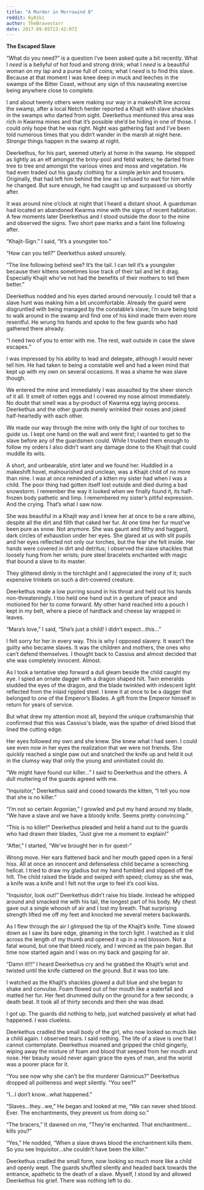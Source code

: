 ```yaml
---
title: "A Murder in Morrowind 8"
reddit: 6y81k1
author: TheBravestarr
date: 2017-09-05T13:42:07Z
---
```


**The Escaped Slave**

“What do you need?” is a question I’ve been asked quite a bit recently. What I *need* is a bellyful of hot food and strong drink; what I *need* is a beautiful woman on my lap and a purse full of coins; what I *need* is to find this slave. Because at that moment I was knee deep in muck and leeches in the swamps of the Bitter Coast, without any sign of this nauseating exercise being anywhere close to complete.

I and about twenty others were making our way in a makeshift line across the swamp, after a local Netch herder reported a Khajit with slave shackles in the swamps who darted from sight. Deerkethus mentioned this area was rich in Kwarma mines and that it’s possible she’d be hiding in one of those. I could only hope that he was right. Night was gathering fast and I’ve been told numerous times that you didn’t wander in the marsh at night here. *Strange* things happen in the swamp at night.

Deerkethus, for his part, seemed utterly at home in the swamp. He stepped as lightly as an elf amongst the briny-pool and fetid waters; he darted from tree to tree and amongst the various vines and moss and vegetation. He had even traded out his gaudy clothing for a simple jerkin and trousers. Originally, that had left him behind the line as I refused to wait for him while he changed. But sure enough, he had caught up and surpassed us shortly after.

It was around nine o’clock at night that I heard a distant shout. A guardsman had located an abandoned Kwarma mine with the signs of recent habitation. A few moments later Deerkethus and I stood outside the door to the mine and observed the signs. Two short paw marks and a faint line following after.

“Khajit-Sign.” I said, “It’s a youngster too.”

“How can you tell?” Deerkethus asked unsurely.

“The line following behind see? It’s the tail. I can tell it’s a youngster because their kittens sometimes lose track of their tail and let it drag. Especially Khajit who’ve not had the benefits of their mothers to tell them better.”

Deerkethus nodded and his eyes darted around nervously. I could tell that a slave hunt was making him a bit uncomfortable. Already the guard were disgruntled with being managed by the constable’s slave; I’m sure being told to walk around in the swamp and find one of his kind made them even more resentful.  He wrung his hands and spoke to the few guards who had gathered there already.

“I need two of you to enter with me. The rest, wait outside in case the slave escapes.”

I was impressed by his ability to lead and delegate, although I would never tell him. He had taken to being a constable well and had a keen mind that kept up with my own on several occasions. It was a shame he was slave though.

We entered the mine and immediately I was assaulted by the sheer stench of it all. It smelt of rotten eggs and I covered my nose almost immediately. No doubt that smell was a by-product of Kwarma egg laying process. Deerkethus and the other guards merely wrinkled their noses and joked half-heartedly with each other. 

We made our way through the mine with only the light of our torches to guide us. I kept one hand on the wall and went first; I wanted to get to the slave before any of the guardsmen could. While I trusted them enough to follow my orders I also didn’t want any damage done to the Khajit that could muddle its wits.

A short, and unbearable, stint later and we found her. Huddled in a makeshift hovel, malnourished and unclean, was a Khajit child of no more than nine. I was at once reminded of a kitten my sister had when I was a child. The poor thing had gotten itself lost outside and died during a bad snowstorm. I remember the way it looked when we finally found it, its half-frozen body pathetic and limp. I remembered my sister’s pitiful expression. And the crying. That’s what I saw now.

She was beautiful in a Khajit way and I knew her at once to be a rare albino, despite all the dirt and filth that caked her fur. At one time her fur must’ve been pure as snow. Not anymore. She was gaunt and filthy and haggard, dark circles of exhaustion under her eyes. She glared at us with slit pupils and her eyes reflected not only our torches, but the fear she felt inside. Her hands were covered in dirt and detritus; I observed the slave shackles that loosely hung from her wrists; pure steel bracelets enchanted with magic that bound a slave to its master. 

They glittered dimly in the torchlight and I appreciated the irony of it; such expensive trinkets on such a dirt-covered creature. 

Deerkethus made a low purring sound in his throat and held out his hands non-threateningly. I too held one hand out in a gesture of peace and motioned for her to come forward. My other hand reached into a pouch I kept in my belt, where a piece of hardtack and cheese lay wrapped in leaves.

“Mara’s love,” I said, “She’s just a child! I didn’t expect…this…”

I felt sorry for her in every way. This is why I opposed slavery. It wasn’t the guilty who became slaves. It was the children and mothers, the ones who can’t defend themselves. I thought back to Cassius and almost decided that she was completely innocent. Almost.

As I took a tentative step forward a dull gleam beside the child caught my eye. I spied an ornate dagger with a dragon shaped hilt. Twin emeralds studded the eyes of the dragon, and the blade twinkled with iridescent light reflected from the inlaid rippled steel. I knew it at once to be a dagger that belonged to one of the Emperor’s Blades. A gift from the Emperor himself in return for years of service.

But what drew my attention most all, beyond the unique craftsmanship that confirmed that this was Cassius's blade, was the spatter of dried blood that lined the cutting edge. 

Her eyes followed my own and she knew. She knew what I had seen. I could see even now in her eyes the realization that we were not friends. She quickly reached a single paw out and snatched the knife up and held it out in the clumsy way that only the young and uninitiated could do.

“We might have found our killer…” I said to Deerkethus and the others. A dull muttering of the guards agreed with me. 

“Inquisitor,” Deerkethus said and cooed towards the kitten, “I tell you now that she is no killer.”

“I’m not so certain Argonian,” I growled and put my hand around my blade, “We have a slave and we have a bloody knife. Seems pretty convincing.” 

“This is no killer!” Deerkethus pleaded and held a hand out to the guards who had drawn their blades, “Just give me a moment to explain!”

“After,” I started, “We’ve brought her in for quest-“

Wrong move. Her ears flattened back and her mouth gaped open in a feral hiss. All at once an innocent and defenseless child became a screeching hellcat. I tried to draw my gladius but my hand fumbled and slipped off the hilt. The child raised the blade and swiped with speed; clumsy as she was, a knife was a knife and I felt not the urge to feel it’s cool kiss.

“Inquisitor, look out!” Deerkethus didn’t raise his blade. Instead he whipped around and smacked me with his tail, the longest part of his body. My chest gave out a single whoosh of air and I lost my breath. That surprising strength lifted me off my feet and knocked me several meters backwards.

As I flew through the air I glimpsed the tip of the Khajit’s knife. Time slowed down as I saw its bare edge, gleaming in the torch light. I watched as it slid across the length of my thumb and opened it up in a red blossom. Not a fatal wound, but one that bleed nicely, and I winced as the pain began. But time now started again and I was on my back and gasping for air.

“Damn it!!!” I heard Deerkethus cry and he grabbed the Khajit’s wrist and twisted until the knife clattered on the ground. But it was too late. 

I watched as the Khajit’s shackles glowed a dull blue and she began to shake and convulse. Foam flowed out of her mouth like a waterfall and matted her fur. Her feet drummed dully on the ground for a few seconds; a death beat. It took all of thirty seconds and then she was dead.

I got up. The guards did nothing to help, just watched passively at what had happened. I was clueless.

Deerkethus cradled the small body of the girl, who now looked so much like a child again. I observed tears. I said nothing. The life of a slave is one that I cannot contemplate. Deerkethus moaned and gripped the child gingerly, wiping away the mixture of foam and blood that seeped from her mouth and nose. Her beauty would never again grace the eyes of man, and the world was a poorer place for it.

“You see now why she can’t be the murderer Gannicus?” Deerkethus dropped all politeness and wept silently. “You see?”

“I…I don’t know…what happened.”

“Slaves…they…we,” He began and looked at me, “We can never shed blood. Ever. The enchantments, they prevent us from doing so.”

“The bracers,” It dawned on me, “They’re enchanted. That enchantment…kills you?”

“Yes,” He nodded, “When a slave draws blood the enchantment kills them. So you see Inquisitor…she couldn’t have been the killer.”

Deerkethus cradled the small form, now looking so much more like a child and openly wept. The guards shuffled silently and headed back towards the entrance, apathetic to the death of a slave. Myself, I stood by and allowed Deerkethus his grief. There was nothing left to do.
	 
	

